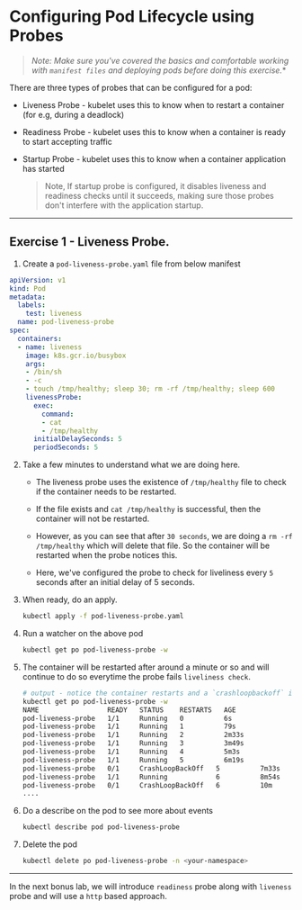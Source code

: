 # Configuring Pod Lifecycle using Probes

>*Note: Make sure you've covered the basics and comfortable working with `manifest files` and deploying pods before doing this exercise.**

There are three types of probes that can be configured for a pod:

* Liveness Probe - kubelet uses this to know when to restart a container (for e.g, during a deadlock)
* Readiness Probe - kubelet uses this to know when a container is ready to start accepting traffic
* Startup Probe - kubelet uses this to know when a container application has started

    > Note, If startup probe is configured, it disables liveness and readiness checks until it succeeds, making sure those probes don't interfere with the application startup. 

---

## Exercise 1 - Liveness Probe.

1. Create a `pod-liveness-probe.yaml` file from below manifest

```yaml
apiVersion: v1
kind: Pod
metadata:
  labels:
    test: liveness
  name: pod-liveness-probe
spec:
  containers:
  - name: liveness
    image: k8s.gcr.io/busybox
    args:
    - /bin/sh
    - -c
    - touch /tmp/healthy; sleep 30; rm -rf /tmp/healthy; sleep 600
    livenessProbe:
      exec:
        command:
        - cat
        - /tmp/healthy
      initialDelaySeconds: 5
      periodSeconds: 5
```

2. Take a few minutes to understand what we are doing here.

    * The liveness probe uses the existence of `/tmp/healthy` file to check if the container needs to be restarted. 

    * If the file exists and `cat /tmp/healthy` is successful, then the container will not be restarted.

    * However, as you can see that after `30 seconds`, we are doing a `rm -rf /tmp/healthy` which will delete that file. So the container will be restarted when the probe notices this.

    * Here, we've configured the probe to check for liveliness every `5` seconds after an initial delay of 5 seconds.

3. When ready, do an apply.

    ```bash
    kubectl apply -f pod-liveness-probe.yaml
    ```

4. Run a watcher on the above pod 

    ```bash
    kubectl get po pod-liveness-probe -w
    ```

5. The container will be restarted after around a minute or so and will continue to do so everytime the probe fails `liveliness check`.

    ```bash
    # output - notice the container restarts and a `crashloopbackoff` in the end
    kubectl get po pod-liveness-probe -w
    NAME                 READY   STATUS    RESTARTS   AGE
    pod-liveness-probe   1/1     Running   0          6s
    pod-liveness-probe   1/1     Running   1          79s
    pod-liveness-probe   1/1     Running   2          2m33s
    pod-liveness-probe   1/1     Running   3          3m49s
    pod-liveness-probe   1/1     Running   4          5m3s
    pod-liveness-probe   1/1     Running   5          6m19s
    pod-liveness-probe   0/1     CrashLoopBackOff   5          7m33s
    pod-liveness-probe   1/1     Running            6          8m54s
    pod-liveness-probe   0/1     CrashLoopBackOff   6          10m
    ....
    ```

6. Do a describe on the pod to see more about events

    ```bash
    kubectl describe pod pod-liveness-probe     
    ```

7. Delete the pod

    ```bash
    kubectl delete po pod-liveness-probe -n <your-namespace>
    ```
---

In the next bonus lab, we will introduce `readiness` probe along with `liveness` probe and will use a `http` based approach.